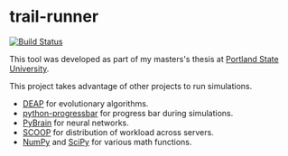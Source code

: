 trail-runner
============

[![Build Status](https://travis-ci.org/jmoles/trail-runner.svg?branch=master)](https://travis-ci.org/jmoles/trail-runner)

This tool was developed as part of my masters's thesis at [Portland State University](http://www.pdx.edu/).

This project takes advantage of other projects to run simulations.

* [DEAP](https://github.com/DEAP/deap) for evolutionary algorithms.
* [python-progressbar](https://github.com/WoLpH/python-progressbar) for progress bar during simulations.
* [PyBrain](https://github.com/pybrain/pybrain) for neural networks.
* [SCOOP](https://code.google.com/p/scoop/) for distribution of workload across servers.
* [NumPy](https://github.com/numpy/numpy) and [SciPy](https://github.com/scipy/scipy) for various math functions.
